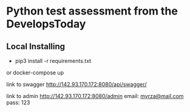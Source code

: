 # Python test assessment from the DevelopsToday


## Local Installing
- pip3 install -r requirements.txt

or docker-compose up

link to swagger http://142.93.170.172:8080/api/swagger/

link to admin http://142.93.170.172:8080/admin
email: myrza@mail.com
pass: 123

